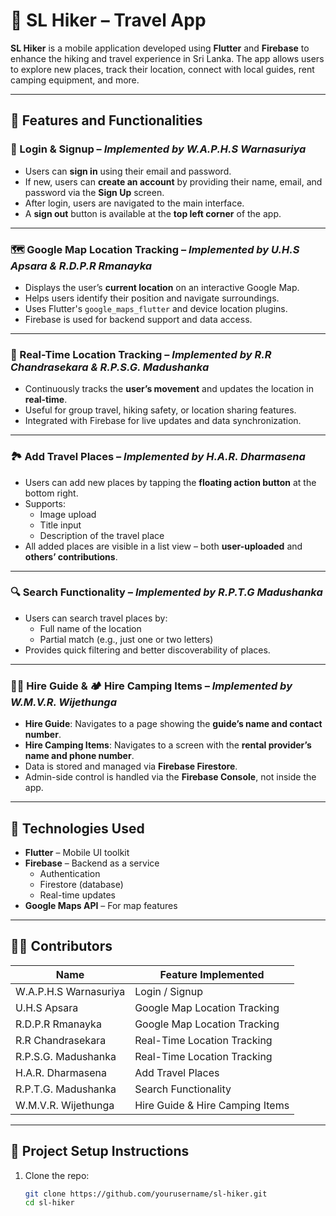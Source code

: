 # 🌄 SL Hiker – Travel App

**SL Hiker** is a mobile application developed using **Flutter** and **Firebase** to enhance the hiking and travel experience in Sri Lanka. The app allows users to explore new places, track their location, connect with local guides, rent camping equipment, and more.

---

## 🚀 Features and Functionalities

### 🔐 Login & Signup – *Implemented by W.A.P.H.S Warnasuriya*
- Users can **sign in** using their email and password.
- If new, users can **create an account** by providing their name, email, and password via the **Sign Up** screen.
- After login, users are navigated to the main interface.
- A **sign out** button is available at the **top left corner** of the app.

---

### 🗺️ Google Map Location Tracking – *Implemented by U.H.S Apsara & R.D.P.R Rmanayka*
- Displays the user’s **current location** on an interactive Google Map.
- Helps users identify their position and navigate surroundings.
- Uses Flutter's `google_maps_flutter` and device location plugins.
- Firebase is used for backend support and data access.

---

### 📍 Real-Time Location Tracking – *Implemented by R.R Chandrasekara & R.P.S.G. Madushanka*
- Continuously tracks the **user’s movement** and updates the location in **real-time**.
- Useful for group travel, hiking safety, or location sharing features.
- Integrated with Firebase for live updates and data synchronization.

---

### 🏞️ Add Travel Places – *Implemented by H.A.R. Dharmasena*
- Users can add new places by tapping the **floating action button** at the bottom right.
- Supports:
  - Image upload
  - Title input
  - Description of the travel place
- All added places are visible in a list view – both **user-uploaded** and **others’ contributions**.

---

### 🔍 Search Functionality – *Implemented by R.P.T.G Madushanka*
- Users can search travel places by:
  - Full name of the location
  - Partial match (e.g., just one or two letters)
- Provides quick filtering and better discoverability of places.

---

### 👨‍✈️ Hire Guide & 🏕️ Hire Camping Items – *Implemented by W.M.V.R. Wijethunga*
- **Hire Guide**: Navigates to a page showing the **guide’s name and contact number**.
- **Hire Camping Items**: Navigates to a screen with the **rental provider’s name and phone number**.
- Data is stored and managed via **Firebase Firestore**.
- Admin-side control is handled via the **Firebase Console**, not inside the app.

---

## 📱 Technologies Used

- **Flutter** – Mobile UI toolkit
- **Firebase** – Backend as a service
  - Authentication
  - Firestore (database)
  - Real-time updates
- **Google Maps API** – For map features

---

## 🧑‍💻 Contributors

| Name                        | Feature Implemented                              |
|-----------------------------|--------------------------------------------------|
| W.A.P.H.S Warnasuriya       | Login / Signup                                   |
| U.H.S Apsara                | Google Map Location Tracking                     |
| R.D.P.R Rmanayka            | Google Map Location Tracking                     |
| R.R Chandrasekara           | Real-Time Location Tracking                      |
| R.P.S.G. Madushanka         | Real-Time Location Tracking                      |
| H.A.R. Dharmasena           | Add Travel Places                                |
| R.P.T.G. Madushanka         | Search Functionality                             |
| W.M.V.R. Wijethunga         | Hire Guide & Hire Camping Items                  |

---

## 📂 Project Setup Instructions

1. Clone the repo:
   ```bash
   git clone https://github.com/yourusername/sl-hiker.git
   cd sl-hiker
